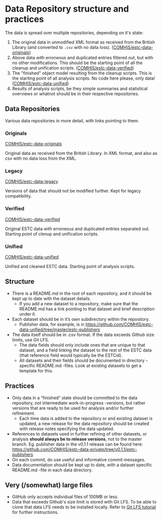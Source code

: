 # Data Repository structure and practices

The data is spread over multiple repositories, depending on it's state:

1) The original data in unmodified XML format as received from the British Library (and converted to `.csv` with no data loss). ([COMHIS/estc-data-originals](https://github.com/COMHIS/estc-data-originals))
2) Above data with erroneous and duplicated entries filtered out, but with no other modifications. This should be the starting point of all the cleanup and unification scripts. ([COMHIS/estc-data-verified](https://github.com/COMHIS/estc-data-verified))
3) The "finished" object model resulting from the cleanup scripts. This is the starting point of all analysis scripts. No code here please, only data! ([COMHIS/estc-data-unified](https://github.com/COMHIS/estc-data-unified))
4) Results of analysis scripts, be they simple summaries and statistical overviews or whatnot should be in their respective repositories.

## Data Repositories

Various data repositories in more detail, with links pointing to them.

### Originals

[COMHIS/estc-data-originals](https://github.com/COMHIS/estc-data-originals)

Original data as received from the British Library. In XML format, and also as csv with no data loss from the XML. 

### Legacy

[COMHIS/estc-data-legacy](https://github.com/COMHIS/estc-data-legacy)

Versions of data that should not be modified further. Kept for legacy compatibility.

### Verified

[COMHIS/estc-data-verified](https://github.com/COMHIS/estc-data-verified)

Original ESTC data with erroneous and duplicated entries separated out. Starting point of clenup and unification scripts.

### Unified

[COMHIS/estc-data-unified](https://github.com/COMHIS/estc-data-unified)

Unified and cleaned ESTC data. Starting point of analysis scripts.

## Structure

* There is a README.md in the root of each repository, and it should be kept up to date with the dataset details.
  * If you add a new dataset to a repository, make sure that the README.md has a link pointing to that dataset and brief description under it.
* Each dataset should be in it’s own subdirectory within the repository.
  * Publisher data, for example, is in https://github.com/COMHIS/estc-data-unfied/tree/master/estc-publishers 
* The data itself should be in .csv format. If the data exceeds Github size limits, use Git LFS.
  * The data fields should only include ones that are unique to that dataset, and a field linking the dataset to the rest of the ESTC data (that reference field would typically be the ESTCid).
  * All datasets and their fields should be documented in directory -specific README.md -files. Look at existing datasets to get a template for this.

## Practices

* Only data in a “finished” state should be committed to the data repository, not intermediate work-in-progress -versions, but rather versions that are ready to be used for analysis and/or further refinement.
  * Each time data is added to the repository or and existing dataset is updated, a new release for the data repository should be created with release notes specifying the data updated.
* References to datasets used in further refining of other datasets, or analysis **should always be to release versions**, not to the master branch. Eg. publisher data in the v0.1.1 release can be found here: https://github.com/COMHIS/estc-data-private/tree/v0.1.1/estc-publishers 
* On each commit, do use useful and informative commit messages.
* Data documentation should be kept up to date, with a dataset specific README.md -file in each data directory.

## Very (/somewhat) large files

* GitHub only accepts individual files of 100MB or less.
* Data that exceeds Github's size limit is stored with Git LFS. To be able to clone that data LFS needs to be installed locally. Refer to [Git LFS tutorial](https://github.com/git-lfs/git-lfs/wiki/Tutorial) for further instructions.
